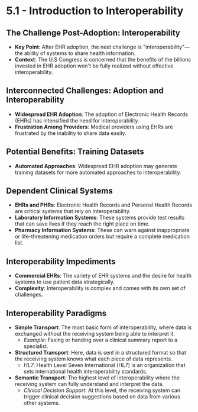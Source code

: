 # 5.1 - Introduction to Interoperability

## The Challenge Post-Adoption: Interoperability
- **Key Point**: After EHR adoption, the next challenge is "interoperability"—the ability of systems to share health information.
- **Context**: The U.S Congress is concerned that the benefits of the billions invested in EHR adoption won't be fully realized without effective interoperability.

## Interconnected Challenges: Adoption and Interoperability
- **Widespread EHR Adoption**: The adoption of Electronic Health Records (EHRs) has intensified the need for interoperability.
- **Frustration Among Providers**: Medical providers using EHRs are frustrated by the inability to share data easily.

## Potential Benefits: Training Datasets
- **Automated Approaches**: Widespread EHR adoption may generate training datasets for more automated approaches to interoperability.

## Dependent Clinical Systems
- **EHRs and PHRs**: Electronic Health Records and Personal Health Records are critical systems that rely on interoperability.
- **Laboratory Information Systems**: These systems provide test results that can save lives if they reach the right place on time.
- **Pharmacy Information Systems**: These can warn against inappropriate or life-threatening medication orders but require a complete medication list.

## Interoperability Impediments
- **Commercial EHRs**: The variety of EHR systems and the desire for health systems to use patient data strategically.
- **Complexity**: Interoperability is complex and comes with its own set of challenges.

## Interoperability Paradigms
- **Simple Transport**: The most basic form of interoperability, where data is exchanged without the receiving system being able to interpret it.
  - _Example_: Faxing or handing over a clinical summary report to a specialist.
- **Structured Transport**: Here, data is sent in a structured format so that the receiving system knows what each piece of data represents.
  - _HL7_: Health Level Seven International (HL7) is an organization that sets international health interoperability standards.
- **Semantic Transport**: The highest level of interoperability where the receiving system can fully understand and interpret the data.
  - _Clinical Decision Support_: At this level, the receiving system can trigger clinical decision suggestions based on data from various other systems.

